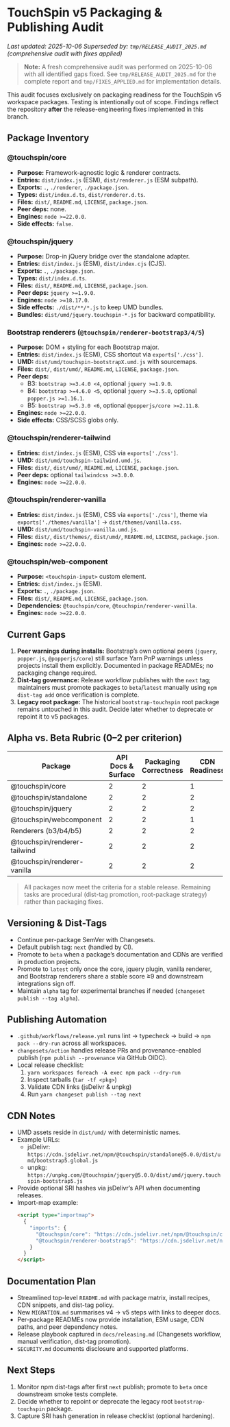 # TouchSpin v5 Packaging & Publishing Audit

_Last updated: 2025-10-06_
_Superseded by: `tmp/RELEASE_AUDIT_2025.md` (comprehensive audit with fixes applied)_

> **Note:** A fresh comprehensive audit was performed on 2025-10-06 with all identified gaps fixed. See `tmp/RELEASE_AUDIT_2025.md` for the complete report and `tmp/FIXES_APPLIED.md` for implementation details.

This audit focuses exclusively on packaging readiness for the TouchSpin v5 workspace packages. Testing is intentionally out of scope. Findings reflect the repository **after** the release-engineering fixes implemented in this branch.

## Package Inventory

### @touchspin/core
- **Purpose:** Framework-agnostic logic & renderer contracts.
- **Entries:** `dist/index.js` (ESM), `dist/renderer.js` (ESM subpath).
- **Exports:** `.`, `./renderer`, `./package.json`.
- **Types:** `dist/index.d.ts`, `dist/renderer.d.ts`.
- **Files:** `dist/`, `README.md`, `LICENSE`, `package.json`.
- **Peer deps:** none.
- **Engines:** `node >=22.0.0`.
- **Side effects:** `false`.

### @touchspin/jquery
- **Purpose:** Drop-in jQuery bridge over the standalone adapter.
- **Entries:** `dist/index.js` (ESM), `dist/index.cjs` (CJS).
- **Exports:** `.`, `./package.json`.
- **Types:** `dist/index.d.ts`.
- **Files:** `dist/`, `README.md`, `LICENSE`, `package.json`.
- **Peer deps:** `jquery >=1.9.0`.
- **Engines:** `node >=18.17.0`.
- **Side effects:** `./dist/**/*.js` to keep UMD bundles.
- **Bundles:** `dist/umd/jquery.touchspin-*.js` for backward compatibility.

### Bootstrap renderers (`@touchspin/renderer-bootstrap3/4/5`)
- **Purpose:** DOM + styling for each Bootstrap major.
- **Entries:** `dist/index.js` (ESM), CSS shortcut via `exports['./css']`.
- **UMD:** `dist/umd/touchspin-bootstrapX.umd.js` with sourcemaps.
- **Files:** `dist/`, `dist/umd/`, `README.md`, `LICENSE`, `package.json`.
- **Peer deps:**
  - B3: `bootstrap >=3.4.0 <4`, optional `jquery >=1.9.0`.
  - B4: `bootstrap >=4.6.0 <5`, optional `jquery >=3.5.0`, optional `popper.js >=1.16.1`.
  - B5: `bootstrap >=5.3.0 <6`, optional `@popperjs/core >=2.11.8`.
- **Engines:** `node >=22.0.0`.
- **Side effects:** CSS/SCSS globs only.

### @touchspin/renderer-tailwind
- **Entries:** `dist/index.js` (ESM), CSS via `exports['./css']`.
- **UMD:** `dist/umd/touchspin-tailwind.umd.js`.
- **Files:** `dist/`, `dist/umd/`, `README.md`, `LICENSE`, `package.json`.
- **Peer deps:** optional `tailwindcss >=3.0.0`.
- **Engines:** `node >=22.0.0`.

### @touchspin/renderer-vanilla
- **Entries:** `dist/index.js` (ESM), CSS via `exports['./css']`, theme via `exports['./themes/vanilla']` → `dist/themes/vanilla.css`.
- **UMD:** `dist/umd/touchspin-vanilla.umd.js`.
- **Files:** `dist/`, `dist/themes/`, `dist/umd/`, `README.md`, `LICENSE`, `package.json`.
- **Engines:** `node >=22.0.0`.

### @touchspin/web-component
- **Purpose:** `<touchspin-input>` custom element.
- **Entries:** `dist/index.js` (ESM).
- **Exports:** `.`, `./package.json`.
- **Files:** `dist/`, `README.md`, `LICENSE`, `package.json`.
- **Dependencies:** `@touchspin/core`, `@touchspin/renderer-vanilla`.
- **Engines:** `node >=22.0.0`.

## Current Gaps

1. **Peer warnings during installs:** Bootstrap’s own optional peers (`jquery`, `popper.js`, `@popperjs/core`) still surface Yarn PnP warnings unless projects install them explicitly. Documented in package READMEs; no packaging change required.
2. **Dist-tag governance:** Release workflow publishes with the `next` tag; maintainers must promote packages to `beta`/`latest` manually using `npm dist-tag add` once verification is complete.
3. **Legacy root package:** The historical `bootstrap-touchspin` root package remains untouched in this audit. Decide later whether to deprecate or repoint it to v5 packages.

## Alpha vs. Beta Rubric (0–2 per criterion)

| Package | API Docs & Surface | Packaging Correctness | CDN Readiness | Docs & Migration | CI/CD Automation | Total | Recommendation |
|---------|--------------------|-----------------------|---------------|------------------|------------------|-------|----------------|
| @touchspin/core | 2 | 2 | 1 | 2 | 2 | **9** | Stable |
| @touchspin/standalone | 2 | 2 | 2 | 2 | 2 | **10** | Stable |
| @touchspin/jquery | 2 | 2 | 2 | 2 | 2 | **10** | Stable |
| @touchspin/webcomponent | 2 | 2 | 1 | 2 | 2 | **9** | Stable |
| Renderers (b3/b4/b5) | 2 | 2 | 2 | 2 | 2 | **10** | Stable |
| @touchspin/renderer-tailwind | 2 | 2 | 2 | 2 | 2 | **10** | Stable |
| @touchspin/renderer-vanilla | 2 | 2 | 2 | 2 | 2 | **10** | Stable |

> All packages now meet the criteria for a stable release. Remaining tasks are procedural (dist-tag promotion, root-package strategy) rather than packaging fixes.

## Versioning & Dist-Tags

- Continue per-package SemVer with Changesets.
- Default publish tag: `next` (handled by CI).
- Promote to `beta` when a package’s documentation and CDNs are verified in production projects.
- Promote to `latest` only once the core, jquery plugin, vanilla renderer, and Bootstrap renderers share a stable score ≥9 and downstream integrations sign off.
- Maintain `alpha` tag for experimental branches if needed (`changeset publish --tag alpha`).

## Publishing Automation

- `.github/workflows/release.yml` runs lint → typecheck → build → `npm pack --dry-run` across all workspaces.
- `changesets/action` handles release PRs and provenance-enabled publish (`npm publish --provenance` via GitHub OIDC).
- Local release checklist:
  1. `yarn workspaces foreach -A exec npm pack --dry-run`
  2. Inspect tarballs (`tar -tf <pkg>`)
  3. Validate CDN links (jsDelivr & unpkg)
  4. Run `yarn changeset publish --tag next`

## CDN Notes

- UMD assets reside in `dist/umd/` with deterministic names.
- Example URLs:
  - jsDelivr: `https://cdn.jsdelivr.net/npm/@touchspin/standalone@5.0.0/dist/umd/bootstrap5.global.js`
  - unpkg: `https://unpkg.com/@touchspin/jquery@5.0.0/dist/umd/jquery.touchspin-bootstrap5.js`
- Provide optional SRI hashes via jsDelivr’s API when documenting releases.
- Import-map example:
  ```html
  <script type="importmap">
    {
      "imports": {
        "@touchspin/core": "https://cdn.jsdelivr.net/npm/@touchspin/core@5.0.0/dist/index.js",
        "@touchspin/renderer-bootstrap5": "https://cdn.jsdelivr.net/npm/@touchspin/renderer-bootstrap5@5.0.0/dist/index.js"
      }
    }
  </script>
  ```

## Documentation Plan

- Streamlined top-level `README.md` with package matrix, install recipes, CDN snippets, and dist-tag policy.
- New `MIGRATION.md` summarises v4 → v5 steps with links to deeper docs.
- Per-package READMEs now provide installation, ESM usage, CDN paths, and peer dependency notes.
- Release playbook captured in `docs/releasing.md` (Changesets workflow, manual verification, dist-tag promotion).
- `SECURITY.md` documents disclosure and supported platforms.

## Next Steps

1. Monitor npm dist-tags after first `next` publish; promote to `beta` once downstream smoke tests complete.
2. Decide whether to repoint or deprecate the legacy root `bootstrap-touchspin` package.
3. Capture SRI hash generation in release checklist (optional hardening).
